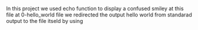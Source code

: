 In this project we used echo function to display a confused smiley at this file
 at 0-hello_world file we redirected the output hello world from standarad output to the file itseld by using 
